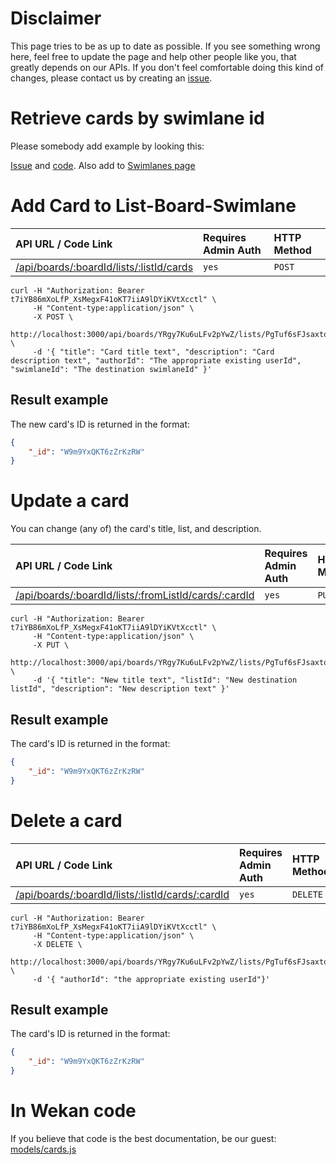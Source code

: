 # Disclaimer

This page tries to be as up to date as possible. If you see something wrong here, feel free to update the page and help other people like you, that greatly depends on our APIs. If you don't feel comfortable doing this kind of changes, please contact us by creating an [issue](https://github.com/wekan/wekan/issues/new).

# Retrieve cards by swimlane id

Please somebody add example by looking this:

[Issue](https://github.com/wekan/wekan/issues/1934) and [code](https://github.com/wekan/wekan/pull/1944/commits/be42b8d4cbdfa547ca019ab2dc9a590a115cc0e2). Also add to [Swimlanes page](https://github.com/wekan/wekan/wiki/REST-API-Swimlanes)

# Add Card to List-Board-Swimlane

| API URL / Code Link | Requires Admin Auth | HTTP Method |
| :--- | :--- | :--- |
| [/api/boards/:boardId/lists/:listId/cards](https://github.com/wekan/wekan/blob/c115046a7c86b30ab5deb8762d3ef7a5ea3f4f90/models/cards.js#L487) | `yes` | `POST` |

```shell
curl -H "Authorization: Bearer t7iYB86mXoLfP_XsMegxF41oKT7iiA9lDYiKVtXcctl" \
     -H "Content-type:application/json" \
     -X POST \
     http://localhost:3000/api/boards/YRgy7Ku6uLFv2pYwZ/lists/PgTuf6sFJsaxto5dC/cards \
     -d '{ "title": "Card title text", "description": "Card description text", "authorId": "The appropriate existing userId", "swimlaneId": "The destination swimlaneId" }'
```
## Result example
The new card's ID is returned in the format:
```json
{
    "_id": "W9m9YxQKT6zZrKzRW"
}
```

# Update a card
You can change (any of) the card's title, list, and description.

| API URL / Code Link | Requires Admin Auth | HTTP Method |
| :--- | :--- | :--- |
| [/api/boards/:boardId/lists/:fromListId/cards/:cardId](https://github.com/wekan/wekan/blob/c115046a7c86b30ab5deb8762d3ef7a5ea3f4f90/models/cards.js#L520) | `yes` | `PUT` |

```shell
curl -H "Authorization: Bearer t7iYB86mXoLfP_XsMegxF41oKT7iiA9lDYiKVtXcctl" \
     -H "Content-type:application/json" \
     -X PUT \
     http://localhost:3000/api/boards/YRgy7Ku6uLFv2pYwZ/lists/PgTuf6sFJsaxto5dC/cards/ssrNX9CvXvPxuC5DE \
     -d '{ "title": "New title text", "listId": "New destination listId", "description": "New description text" }'
```
## Result example
The card's ID is returned in the format:
```json
{
    "_id": "W9m9YxQKT6zZrKzRW"
}
```
# Delete a card

| API URL / Code Link | Requires Admin Auth | HTTP Method |
| :--- | :--- | :--- |
| [/api/boards/:boardId/lists/:listId/cards/:cardId](https://github.com/wekan/wekan/blob/c115046a7c86b30ab5deb8762d3ef7a5ea3f4f90/models/cards.js#L554) | `yes` | `DELETE` |

```shell
curl -H "Authorization: Bearer t7iYB86mXoLfP_XsMegxF41oKT7iiA9lDYiKVtXcctl" \
     -H "Content-type:application/json" \
     -X DELETE \
     http://localhost:3000/api/boards/YRgy7Ku6uLFv2pYwZ/lists/PgTuf6sFJsaxto5dC/cards/ssrNX9CvXvPxuC5DE \
     -d '{ "authorId": "the appropriate existing userId"}'
```
## Result example
The card's ID is returned in the format:
```json
{
    "_id": "W9m9YxQKT6zZrKzRW"
}
```

# In Wekan code

If you believe that code is the best documentation, be our guest: [models/cards.js](https://github.com/wekan/wekan/blob/devel/models/cards.js "Card API code")